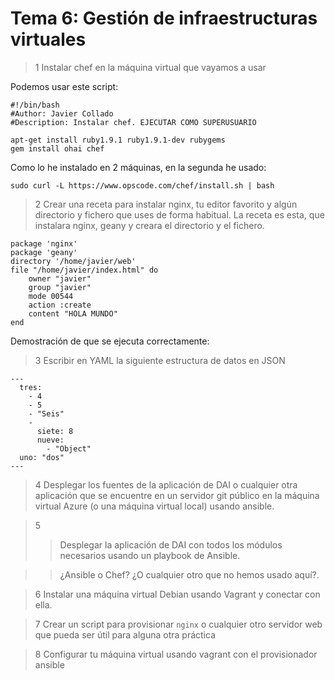 Tema 6: Gestión de infraestructuras virtuales
=============================================

>1 Instalar chef en la máquina virtual que vayamos a usar

Podemos usar este script: 

	#!/bin/bash
	#Author: Javier Collado
	#Description: Instalar chef. EJECUTAR COMO SUPERUSUARIO

	apt-get install ruby1.9.1 ruby1.9.1-dev rubygems
	gem install ohai chef

Como lo he instalado en 2 máquinas, en la segunda he usado: 
	
	sudo curl -L https://www.opscode.com/chef/install.sh | bash


>2 Crear una receta para instalar nginx, tu editor favorito y algún directorio y fichero que uses de forma habitual.
La receta es esta, que instalara nginx, geany y creara el directorio y el fichero.  

	package 'nginx'
	package 'geany'
	directory '/home/javier/web'
	file "/home/javier/index.html" do
		owner "javier"
		group "javier"
		mode 00544
		action :create
		content "HOLA MUNDO"
	end

Demostración de que se ejecuta correctamente:  
![]()  

>3 Escribir en YAML la siguiente estructura de datos en JSON
	
	---
	  tres:
	    - 4
	    - 5
	    - "Seis"
	    -
	      siete: 8
	      nueve:
	        - "Object"
	  uno: "dos"
	---

>4 Desplegar los fuentes de la aplicación de DAI o cualquier otra aplicación que se encuentre en un servidor git público en la máquina virtual Azure (o una máquina virtual local) usando ansible.

>5 
>>Desplegar la aplicación de DAI con todos los módulos necesarios usando un playbook de Ansible.

>>¿Ansible o Chef? ¿O cualquier otro que no hemos usado aquí?.

>6 Instalar una máquina virtual Debian usando Vagrant y conectar con ella.

>7 Crear un script para provisionar `nginx` o cualquier otro servidor web que pueda ser útil para alguna otra práctica

>8 Configurar tu máquina virtual usando vagrant con el provisionador ansible
